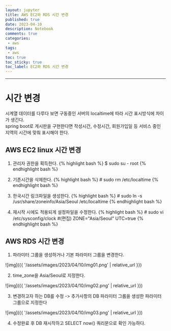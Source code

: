```yaml
---
layout: jupyter
title: AWS EC2와 RDS 시간 변경
published: true
date: 2023-04-10
description: Notebook
comments: true
categories:
 - aws
tags:
 - aws
toc: true
toc_sticky: true
toc_label: EC2와 RDS 시간 변경
---
```

---
# 시간 변경
시계열 데이터를 다루다 보면 구동중인 서버의 localtime에 따라 시간 표시방식에 차이가 생긴다.  
spring boot로 게시판을 구현한다면 작성시간, 수정시간, 회원가입일 등 서비스 중인 지역의 시간에 맞춰 표시해야 한다.

## AWS EC2 linux 시간 변경

1) 관리자 권한을 획득한다.
{% highlight bash %}
$ sudo su - root
{% endhighlight bash %}

2) 기존시간을 삭제한다.
{% highlight bash %}
\# sudo rm /etc/localtime
{% endhighlight bash %}

3) 한국시간 링크파일을 생성한다.
{% highlight bash %}
\# sudo ln -s /usr/share/zoneinfo/Asia/Seoul /etc/localtime
{% endhighlight bash %}

4) 재시작 시에도 적용되게 설정파일을 수정한다.
{% highlight bash %}
\# sudo vi /etc/sysconfig/clock
#(편집)
ZONE="Asia/Seoul"
UTC=true
{% endhighlight bash %}

## AWS RDS 시간 변경

1) 파라미터 그룹을 생성하거나 기본 파라미터 그룹을 변경한다.  

![img]({{ '/assets/images/2023/04/10/img01.png' | relative_url }})

2) time_zone을 Asia/Seoul로 지정한다.

![img]({{ '/assets/images/2023/04/10/img02.png' | relative_url }})

3) 변경하고자 하는 DB를 수정 -> 추가사항의 DB 파라미터 그룹을 생성한 파라미터 그룹으로 지정한다

![img]({{ '/assets/images/2023/04/10/img03.png' | relative_url }})

4) 수정완료 후 DB 재시작하고 SELECT now() 쿼리문으로 확인 가능하다.
